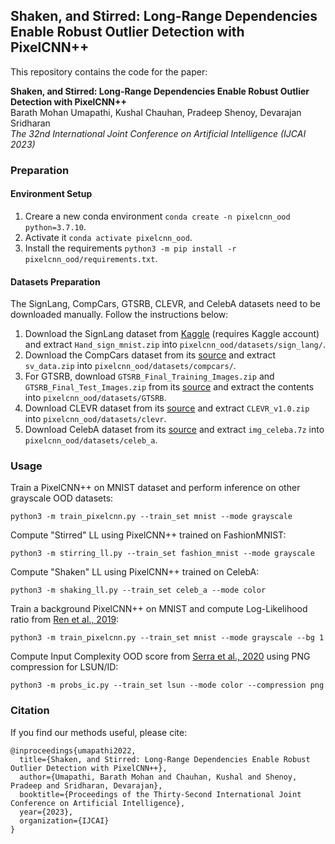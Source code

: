 ## Shaken, and Stirred: Long-Range Dependencies Enable Robust Outlier Detection with PixelCNN++

This repository contains the code for the paper:

**Shaken, and Stirred: Long-Range Dependencies Enable Robust Outlier Detection with PixelCNN++** <br>
Barath Mohan Umapathi, Kushal Chauhan, Pradeep Shenoy, Devarajan Sridharan <br>
*The 32nd International Joint Conference on Artificial Intelligence (IJCAI 2023)* <br>

### Preparation

#### Environment Setup
1. Creare a new conda environment `conda create -n pixelcnn_ood python=3.7.10`.
2. Activate it `conda activate pixelcnn_ood`.
3. Install the requirements `python3 -m pip install -r pixelcnn_ood/requirements.txt`.

#### Datasets Preparation
The SignLang, CompCars, GTSRB, CLEVR, and CelebA datasets need to be downloaded manually. Follow the instructions below:
1. Download the SignLang dataset from [Kaggle](https://www.kaggle.com/ash2703/handsignimages) (requires Kaggle account) and extract `Hand_sign_mnist.zip` into `pixelcnn_ood/datasets/sign_lang/`.
2. Download the CompCars dataset from its [source](http://mmlab.ie.cuhk.edu.hk/datasets/comp_cars/) and extract `sv_data.zip` into `pixelcnn_ood/datasets/compcars/`.
3. For GTSRB, download `GTSRB_Final_Training_Images.zip` and `GTSRB_Final_Test_Images.zip` from its [source](https://sid.erda.dk/public/archives/daaeac0d7ce1152aea9b61d9f1e19370/published-archive.html) and extract the contents into `pixelcnn_ood/datasets/GTSRB`.
4. Download CLEVR dataset from its [source](https://cs.stanford.edu/people/jcjohns/clevr/) and extract `CLEVR_v1.0.zip` into `pixelcnn_ood/datasets/clevr`.
5. Download CelebA dataset from its [source](http://mmlab.ie.cuhk.edu.hk/projects/CelebA.html) and extract `img_celeba.7z` into `pixelcnn_ood/datasets/celeb_a`.

### Usage

Train a PixelCNN++ on MNIST dataset and perform inference on other grayscale OOD datasets:

```
python3 -m train_pixelcnn.py --train_set mnist --mode grayscale
```

Compute "Stirred" LL using PixelCNN++ trained on FashionMNIST:

```
python3 -m stirring_ll.py --train_set fashion_mnist --mode grayscale
```

Compute "Shaken" LL using PixelCNN++ trained on CelebA:

```
python3 -m shaking_ll.py --train_set celeb_a --mode color
```

Train a background PixelCNN++ on MNIST and compute Log-Likelihood ratio from [Ren et al., 2019](https://arxiv.org/pdf/1906.02845):

```
python3 -m train_pixelcnn.py --train_set mnist --mode grayscale --bg 1
```

Compute Input Complexity OOD score from [Serra et al., 2020](https://arxiv.org/pdf/1909.11480) using PNG compression for LSUN/ID:

```
python3 -m probs_ic.py --train_set lsun --mode color --compression png
```

### Citation

If you find our methods useful, please cite:

```
@inproceedings{umapathi2022,
  title={Shaken, and Stirred: Long-Range Dependencies Enable Robust Outlier Detection with PixelCNN++},
  author={Umapathi, Barath Mohan and Chauhan, Kushal and Shenoy, Pradeep and Sridharan, Devarajan},
  booktitle={Proceedings of the Thirty-Second International Joint Conference on Artificial Intelligence},
  year={2023},
  organization={IJCAI}
}
```